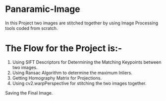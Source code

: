 # Panaramic-Image
In this Project two images are stitched together by using Image Processing tools coded from scratch.
# The Flow for the Project is:-

1. Using SIFT Descriptors for Determining the Matching Keypoints between two images.
2. Using Ransac Algorithm to determine the maximum Inliers.
3. Getting Homography Matrix for Projections.
4. Using cv2.warpPerspective for stitching the two images together.

Saving the Final Image.
